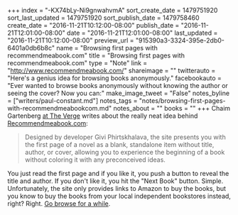 +++
index = "-KX74bLy-Ni9gnwahvmA"
sort_create_date = 1479751920
sort_last_updated = 1479751920
sort_publish_date = 1479758460
create_date = "2016-11-21T10:12:00-08:00"
publish_date = "2016-11-21T12:01:00-08:00"
date = "2016-11-21T12:01:00-08:00"
last_updated = "2016-11-21T10:12:00-08:00"
preview_url = "915390a3-3324-395e-2db0-6401a0db6b8c"
name = "Browsing first pages with recommendmeabook.com"
title = "Browsing first pages with recommendmeabook.com"
type = "Note"
link = "http://www.recommendmeabook.com/"
shareimage = ""
twitterauto = "Here's a genius idea for browsing books anonymously."
facebookauto = "Ever wanted to browse books anonymously without knowing the author or seeing the cover? Now you can:"
make_image_tweet = "False"
notes_byline = ["writers/paul-constant.md"]
notes_tags = "notes/browsing-first-pages-with-recommendmeabookcom.md"
notes_about = ""
books = ""
+++
Chaim Gartenberg [at The Verge](http://www.theverge.com/2016/11/19/13680564/recomendmeabook-book-recommendation-website-first-page) writes about the really neat idea behind [Recommendmeabook.com](http://www.recommendmeabook.com/):

<blockquote>Designed by developer Givi Phirtskhalava, the site presents you with the first page of a novel as a blank, standalone item without title, author, or cover, allowing you to experience the beginning of a book without coloring it with any preconceived ideas.</blockquote>

You just read the first page and if you like it, you push a button to reveal the title and author. If you don't like it, you hit the "Next Book" button. Simple. Unfortunately, the site only provides links to Amazon to buy the books, but you know to buy the books from your local independent bookstores instead, right? Right. [Go browse for a while](http://www.recommendmeabook.com/).
